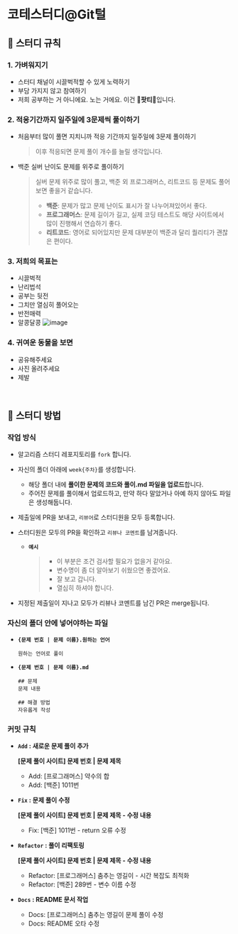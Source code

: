# 코테스터디@Git털
## 👋 스터디 규칙

### 1. 가벼워지기

- 스터디 채널이 시끌벅적할 수 있게 노력하기
- 부담 가지지 않고 참여하기
- 저희 공부하는 거 아니에요. 노는 거에요. 이건 🎉**팟티**🎉입니다.

### 2. 적응기간까지 일주일에 3문제씩 풀이하기

- 처음부터 많이 풀면 지치니까 적응 기간까지 일주일에 3문제 풀이하기 
  > 이후 적응되면 문제 풀이 개수를 늘릴 생각입니다.
    
- 백준 실버 난이도 문제를 위주로 풀이하기
    
    >실버 문제 위주로 많이 풀고, 백준 외 프로그래머스, 리트코드 등 문제도 풀어보면 좋을거 같습니다.
    > - **백준**: 문제가 많고 문제 난이도 표시가 잘 나누어져있어서 좋다.
    > - **프로그래머스**: 문제 길이가 길고, 실제 코딩 테스트도 해당 사이트에서 많이 진행해서 연습하기 좋다.
    > - **리트코드**: 영어로 되어있지만 문제 대부분이 백준과 달리 퀄리티가 괜찮은 편이다.

### 3. 저희의 목표는

- 시끌벅적
- 난리법석
- 공부는 뒷전
- 그치만 열심히 풀어오는
- 반전매력
- 알콩달콩
    ![image](https://github.com/user-attachments/assets/fadd8fdb-4268-424b-8303-f3ee1c0a2fd5)
    

### 4. 귀여운 동물을 보면

- 공유해주세요
- 사진 올려주세요
- 제발

<br/>

## 🎉 스터디 방법

### 작업 방식

- 알고리즘 스터디 레포지토리를 `fork` 합니다.
- 자신의 폴더 아래에 `week{주차}`를 생성합니다.
    - 해당 폴더 내에 **풀이한 문제의 코드와 풀이.md 파일을 업로드**합니다.
    - 주어진 문제를 풀이해서 업로드하고, 만약 하다 말았거나 아예 하지 않아도 파일은 생성해둡니다.
- 제출일에 PR을 보내고, `리뷰어`로 스터디원을 모두 등록합니다.
- 스터디원은 모두의 PR을 확인하고 `리뷰나 코멘트`를 남겨줍니다.
    - **`예시`**
      > - 이 부분은 조건 검사할 필요가 없을거 같아요.
      > - 변수명이 좀 더 알아보기 쉬웠으면 좋겠어요.
      > - 잘 보고 갑니다.
      > - 열심히 하셔야 합니다.
        
- 지정된 제출일이 지나고 모두가 리뷰나 코멘트를 남긴 PR은 merge됩니다.

### 자신의 폴더 안에 넣어야하는 파일

- **`{문제 번호 | 문제 이름}.원하는 언어`**
    
    ```
    원하는 언어로 풀이
    ```
    
- **`{문제 번호 | 문제 이름}.md`**
    
    ```
    ## 문제
    문제 내용
    
    ## 해결 방법
    자유롭게 작성
    ```
    

### 커밋 규칙

- **`Add` : 새로운 문제 풀이 추가**
    
    **[문제 풀이 사이트] 문제 번호 | 문제 제목**
    
    - Add: [프로그래머스] 약수의 합
    - Add: [백준] 1011번
    
- **`Fix` : 문제 풀이 수정**
    
    **[문제 풀이 사이트] 문제 번호 | 문제 제목 - 수정 내용**
    - Fix: [백준] 1011번 - return 오류 수정
    
- **`Refactor` : 풀이 리팩토링**
    
    **[문제 풀이 사이트] 문제 번호 | 문제 제목 - 수정 내용**
    - Refactor: [프로그래머스] 춤추는 영길이 - 시간 복잡도 최적화
    - Refactor: [백준] 289번 - 변수 이름 수정
    
- **`Docs` : README 문서 작업**
    - Docs: [프로그래머스] 춤추는 영길이 문제 풀이 수정
    - Docs: README 오타 수정